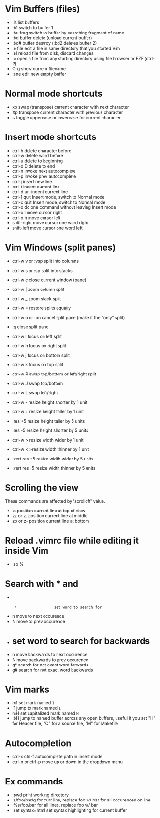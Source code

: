 # Vim Buffers (files)
  * :ls       list buffers
  * :b1       switch to buffer 1
  * :bu frag  switch to buffer by searching fragment of name
  * :bd       buffer delete (unload current buffer)
  * :bd#      buffer destroy (:bd2 deletes buffer 2)
  * :e file   edit a file in same directory that you started Vim
  * :e!       reload file from disk, discard changes
  * :o        open a file from any starting directory using file browser or FZF (ctrl-P)
  * C-g       show current filename
  * :ene      edit new empty buffer

# Normal mode shortcuts
  * xp        swap (transpose) current character with next character
  * Xp        transpose current character with previous character
  * ~         toggle uppercase or lowercase for current character

# Insert mode shortcuts
  * ctrl-h              delete character before
  * ctrl-w              delete word before
  * ctrl-u              delete to beginning
  * ctrl-o D            delete to end
  * ctrl-n              invoke next autocomplete
  * ctrl-p              invoke prev autocomplete
  * ctrl-j              insert new line
  * ctrl-t              indent current line
  * ctrl-d              un-indent current line
  * ctrl-[              quit Insert mode, switch to Normal mode
  * ctrl-c              quit Insert mode, switch to Normal mode
  * ctrl-o              do one command without leaving Insert mode
  * ctrl-o l            move cursor right
  * ctrl-o h            move cursor left
  * shift-right         move cursor one word right
  * shift-left          move cursor one word left

# Vim Windows (split panes)
  * ctrl-w v or :vsp    split into columns
  * ctrl-w s or :sp     split into stacks
  * ctrl-w c            close current window (pane)
  * ctrl-w |            zoom column split
  * ctrl-w _            zoom stack split
  * ctrl-w =            restore splits equally
  * ctrl-w o or :on     cancel split pane (make it the "only" split)
  * :q                  close split pane

  * ctrl-w l            focus on left split
  * ctrl-w h            focus on right split
  * ctrl-w j            focus on bottom split
  * ctrl-w k            focus on top split

  * ctrl-w R            swap top/bottom or left/right split
  * ctrl-w J            swap top/bottom
  * ctrl-w L            swap left/right

  * ctrl-w -            resize height shorter by 1 unit
  * ctrl-w +            resize height taller by 1 unit
  * :res +5             resize height taller by 5 units
  * :res -5             resize height shorter by 5 units

  * ctrl-w >            resize width wider by 1 unit
  * ctrl-w <            >resize width thinner by 1 unit
  * :vert res +5        resize width wider by 5 units
  * :vert res -5        resize width thinner by 5 units

# Scrolling the view
These commands are affected by 'scrolloff' value.
  * zt                    position current line at top of view
  * zz or z.              position current line at middle
  * zb or z-              position current line at bottom

# Reload .vimrc file while editing it inside Vim
  * :so %

# Search with * and #
  * *                     set word to search for
  * n                     move to next occurence
  * N                     move to prev occurence
  * #                     set word to search for backwards
  * n                     move backwards to next occurence
  * N                     move backwards to prev occurence
  * g*                    search for not exact word forwards
  * g#                    search for not exact word backwards

# Vim marks
  * m1                  set mark named `1`
  * '1                  jump to mark named `1`
  * mH                  set capitalized mark named `H`
  * :bH                 jump to named buffer across any open buffers,
                        useful if you set "H" for Header file, "C" for
                        a source file, "M" for Makefile

# Autocompletion
  * ctrl-x ctrl-f       autocomplete path in insert mode
  * ctrl-n or ctrl-p    move up or down in the dropdown menu

# Ex commands
  * :pwd                print working directory
  * :s/foo/bar/g        for curr line, replace foo w/ bar for all occurences on line
  * :%s/foo/bar         for all lines, replace foo w/ bar
  * :set syntax=html    set syntax highlighting for current buffer

